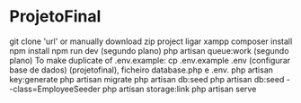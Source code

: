 # ProjetoFinal

git clone 'url' or manually download zip project
ligar xampp
composer install
npm install
npm run dev (segundo plano)
php artisan queue:work (segundo plano)
To make duplicate of .env.example: cp .env.example .env (configurar base de dados) (projetofinal), ficheiro database.php e .env. 
php artisan key:generate
php artisan migrate
php artisan db:seed
php artisan db:seed --class=EmployeeSeeder
php artisan storage:link
php artisan serve

